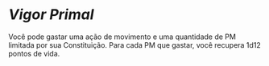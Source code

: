 # *Vigor Primal*

Você pode gastar uma ação de movimento e uma quantidade de PM limitada por sua Constituição. Para cada PM que gastar, você recupera 1d12 pontos de vida.